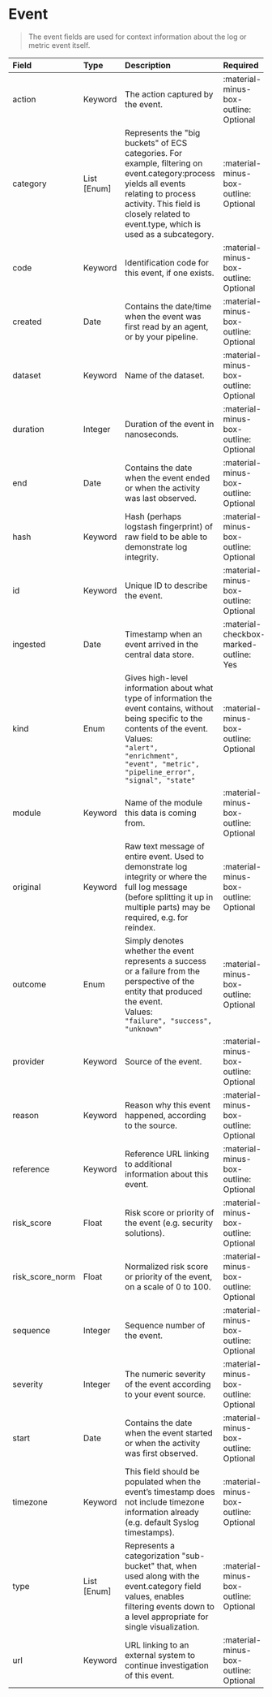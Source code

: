 [comment]: # (AUTOGENERATED MARKDOWN CONTENT)
# Event
> The event fields are used for context information about the log or metric event itself.

| Field | Type | Description | Required | Default |
| :--- | :--- | :--- | :--- | :--- |
| action | Keyword | The action captured by the event. | :material-minus-box-outline: Optional | `None` |
| category | List [Enum] | Represents the "big buckets" of ECS categories. For example, filtering on event.category:process yields all events relating to process activity. This field is closely related to event.type, which is used as a subcategory. | :material-minus-box-outline: Optional | `None` |
| code | Keyword | Identification code for this event, if one exists. | :material-minus-box-outline: Optional | `None` |
| created | Date | Contains the date/time when the event was first read by an agent, or by your pipeline. | :material-minus-box-outline: Optional | `None` |
| dataset | Keyword | Name of the dataset. | :material-minus-box-outline: Optional | `None` |
| duration | Integer | Duration of the event in nanoseconds. | :material-minus-box-outline: Optional | `None` |
| end | Date | Contains the date when the event ended or when the activity was last observed. | :material-minus-box-outline: Optional | `None` |
| hash | Keyword | Hash (perhaps logstash fingerprint) of raw field to be able to demonstrate log integrity. | :material-minus-box-outline: Optional | `None` |
| id | Keyword | Unique ID to describe the event. | :material-minus-box-outline: Optional | `None` |
| ingested | Date | Timestamp when an event arrived in the central data store. | :material-checkbox-marked-outline: Yes | `NOW` |
| kind | Enum | Gives high-level information about what type of information the event contains, without being specific to the contents of the event. <br>Values:<br>`"alert", "enrichment", "event", "metric", "pipeline_error", "signal", "state"` | :material-minus-box-outline: Optional | `None` |
| module | Keyword | Name of the module this data is coming from. | :material-minus-box-outline: Optional | `None` |
| original | Keyword | Raw text message of entire event. Used to demonstrate log integrity or where the full log message (before splitting it up in multiple parts) may be required, e.g. for reindex. | :material-minus-box-outline: Optional | `None` |
| outcome | Enum | Simply denotes whether the event represents a success or a failure from the perspective of the entity that produced the event.<br>Values:<br>`"failure", "success", "unknown"` | :material-minus-box-outline: Optional | `None` |
| provider | Keyword | Source of the event. | :material-minus-box-outline: Optional | `None` |
| reason | Keyword | Reason why this event happened, according to the source. | :material-minus-box-outline: Optional | `None` |
| reference | Keyword | Reference URL linking to additional information about this event. | :material-minus-box-outline: Optional | `None` |
| risk_score | Float | Risk score or priority of the event (e.g. security solutions). | :material-minus-box-outline: Optional | `None` |
| risk_score_norm | Float | Normalized risk score or priority of the event, on a scale of 0 to 100. | :material-minus-box-outline: Optional | `None` |
| sequence | Integer | Sequence number of the event. | :material-minus-box-outline: Optional | `None` |
| severity | Integer | The numeric severity of the event according to your event source. | :material-minus-box-outline: Optional | `None` |
| start | Date | Contains the date when the event started or when the activity was first observed. | :material-minus-box-outline: Optional | `None` |
| timezone | Keyword | This field should be populated when the event’s timestamp does not include timezone information already (e.g. default Syslog timestamps). | :material-minus-box-outline: Optional | `None` |
| type | List [Enum] | Represents a categorization "sub-bucket" that, when used along with the event.category field values, enables filtering events down to a level appropriate for single visualization. | :material-minus-box-outline: Optional | `None` |
| url | Keyword | URL linking to an external system to continue investigation of this event. | :material-minus-box-outline: Optional | `None` |